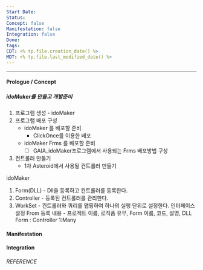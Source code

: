 ```yaml
---
Start Date: 
Status: 
Concept: false
Manifestation: false
Integration: false
Done: 
tags: 
CDT: <% tp.file.creation_date() %>
MDT: <% tp.file.last_modified_date() %>
---
```

---
#### Prologue / Concept
##### idoMaker를 만들고 개발준비
1. 프로그램 생성 - idoMaker
2. 프로그램 배포 구성
	- idoMaker 를 배포할 준비
		- ClickOnce를 이용한 배포
	- idoMaker Frms 를 배포할 준비
		- [ ] GAIA_idoMaker프로그램에서 사용되는 Frms 배포방법 구상
3. 컨트롤러 만들기
	- 1차 Asteroid에서 사용될 컨트롤러 만들기

idoMaker
1. Form(DLL)  - Dll을 등록하고 컨트롤러를 등록한다. 
3. Controller  - 등록된 컨트롤러를 관리한다. 
4. WorkSet - 컨트롤러와 쿼리를 맵핑하여 하나의 실행 단위로 설정한다. 
인터페이스 설정
	From 등록 내용 - 프로젝트 이름, 로직폼 유무, Form 이름, 코드, 설명, DLL
	Form : Controller 1:Many
#### Manifestation

#### Integration

###### REFERENCE











